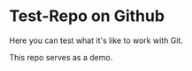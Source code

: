 # Test-Repo on Github
Here you can test what it's like to work with Git.

This repo serves as a demo.
